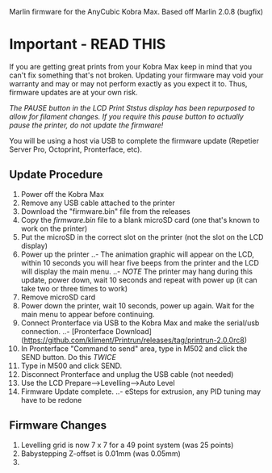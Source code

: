Marlin firmware for the AnyCubic Kobra Max.
Based off Marlin 2.0.8 (bugfix)

# Important - READ THIS

If you are getting great prints from your Kobra Max keep in mind that you can't fix something that's not broken. Updating your firmware may void your warranty and may or may not perform exactly as you expect it to. Thus, firmware updates are at your own risk.

*The PAUSE button in the LCD Print Ststus display has been repurposed to allow for filament changes. If you require this pause button to actually pause the printer, do not update the firmware!*

You will be using a host via USB to complete the firmware update (Repetier Server Pro, Octoprint, Pronterface, etc).

## Update Procedure

1. Power off the Kobra Max
2. Remove any USB cable attached to the printer
3. Download the "firmware.bin" file from the releases
4. Copy the *firmware.bin* file to a blank microSD card (one that's known to work on the printer)
5. Put the microSD in the correct slot on the printer (not the slot on the LCD display)
6. Power up the printer
..- The animation graphic will appear on the LCD, within 10 seconds you will hear five beeps from the printer and the LCD will display the main menu.
..- *NOTE* The printer may hang during this update, power down, wait 10 seconds and repeat with power up (it can take two or three times to work)
7. Remove microSD card
8. Power down the printer, wait 10 seconds, power up again. Wait for the main menu to appear before continuing.
9. Connect Pronterface via USB to the Kobra Max and make the serial/usb connection.
..- [Pronterface Download] (https://github.com/kliment/Printrun/releases/tag/printrun-2.0.0rc8)
10. In Pronterface "Command to send" area, type in M502 and click the SEND button. Do this *TWICE*
11. Type in M500 and click SEND.
12. Disconnect Pronterface and unplug the USB cable (not needed)
13. Use the LCD Prepare-->Levelling-->Auto Level
14. Firmware Update complete.
..- eSteps for extrusion, any PID tuning may have to be redone

## Firmware Changes

1. Levelling grid is now 7 x 7 for a 49 point system (was 25 points)
2. Babystepping Z-offset is 0.01mm (was 0.05mm)
3. 
